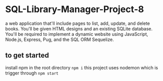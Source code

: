 # SQL-Library-Manager-Project-8
a web application that'll include pages to list, add, update, and delete books. You'll be given HTML designs and an existing SQLite database. You'll be required to implement a dynamic website using JavaScript, Node.js, Express, Pug, and the SQL ORM Sequelize.


## to get started
install npm in the root directory
`npm i`
this project uses nodemon which is trigger through
`npm start`
